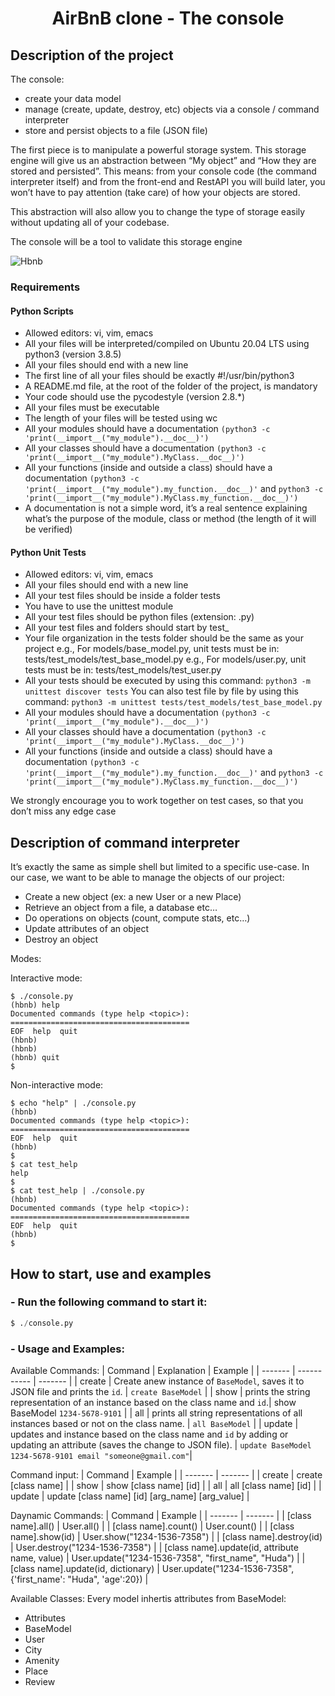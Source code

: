 
<h1 align="center">AirBnB clone - The console </h1>

## Description of the project

The console:

- create your data model
- manage (create, update, destroy, etc) objects via a console / command interpreter
- store and persist objects to a file (JSON file)

The first piece is to manipulate a powerful storage system. This storage engine will give us an abstraction between “My object” and “How they are stored and persisted”. This means: from your console code (the command interpreter itself) and from the front-end and RestAPI you will build later, you won’t have to pay attention (take care) of how your objects are stored.

This abstraction will also allow you to change the type of storage easily without updating all of your codebase.

The console will be a tool to validate this storage engine

![Hbnb](https://i.ibb.co/RSzZ5yh/815046647d23428a14ca.png)

### Requirements 

#### Python Scripts
- Allowed editors: vi, vim, emacs
- All your files will be interpreted/compiled on Ubuntu 20.04 LTS using python3 (version 3.8.5)
- All your files should end with a new line
- The first line of all your files should be exactly #!/usr/bin/python3
- A README.md file, at the root of the folder of the project, is mandatory
- Your code should use the pycodestyle (version 2.8.*)
- All your files must be executable
- The length of your files will be tested using wc
- All your modules should have a documentation ```(python3 -c 'print(__import__("my_module").__doc__)')```
- All your classes should have a documentation ```(python3 -c 'print(__import__("my_module").MyClass.__doc__)')```
- All your functions (inside and outside a class) should have a documentation ```(python3 -c 'print(__import__("my_module").my_function.__doc__)'``` and ```python3 -c 'print(__import__("my_module").MyClass.my_function.__doc__)')```
- A documentation is not a simple word, it’s a real sentence explaining what’s the purpose of the module, class or method (the length of it will be verified)

#### Python Unit Tests
- Allowed editors: vi, vim, emacs
- All your files should end with a new line
- All your test files should be inside a folder tests
- You have to use the unittest module
- All your test files should be python files (extension: .py)
- All your test files and folders should start by test_
- Your file organization in the tests folder should be the same as your project
e.g., For models/base_model.py, unit tests must be in: tests/test_models/test_base_model.py
e.g., For models/user.py, unit tests must be in: tests/test_models/test_user.py
- All your tests should be executed by using this command: ```python3 -m unittest discover tests```
You can also test file by file by using this command: ```python3 -m unittest tests/test_models/test_base_model.py```
- All your modules should have a documentation ```(python3 -c 'print(__import__("my_module").__doc__)')```
- All your classes should have a documentation ```(python3 -c 'print(__import__("my_module").MyClass.__doc__)')```
- All your functions (inside and outside a class) should have a documentation ```(python3 -c 'print(__import__("my_module").my_function.__doc__)'``` and ```python3 -c 'print(__import__("my_module").MyClass.my_function.__doc__)')```
  
We strongly encourage you to work together on test cases, so that you don’t miss any edge case


## Description of command interpreter

It’s exactly the same as simple shell but limited to a specific use-case. In our case, we want to be able to manage the objects of our project:

- Create a new object (ex: a new User or a new Place)
- Retrieve an object from a file, a database etc…
- Do operations on objects (count, compute stats, etc…)
- Update attributes of an object
- Destroy an object

Modes:

Interactive mode:
```
$ ./console.py
(hbnb) help
Documented commands (type help <topic>):
========================================
EOF  help  quit
(hbnb)
(hbnb)
(hbnb) quit
$
```
Non-interactive mode:
```
$ echo "help" | ./console.py
(hbnb)
Documented commands (type help <topic>):
========================================
EOF  help  quit
(hbnb) 
$
$ cat test_help
help
$
$ cat test_help | ./console.py
(hbnb)
Documented commands (type help <topic>):
========================================
EOF  help  quit
(hbnb)
$
```

## How to start, use and examples

### - Run the following command to start it:

```python
$ ./console.py
```
### - Usage and Examples:

Available Commands:
| Command | Explanation | Example |
| ------- | ----------- | ------- |
| create | Create anew instance of ```BaseModel```, saves it to JSON file and prints the ```id```. | ```create BaseModel``` |
| show | prints the string representation of an instance based on the class name and ```id```.| show BaseModel ```1234-5678-9101``` |
| all | prints all string representations of all instances based or not on the class name. | ```all BaseModel``` |
| update | updates and instance based on the class name and ```id``` by adding or updating an attribute (saves the change to JSON file). | ```update BaseModel 1234-5678-9101 email "someone@gmail.com"```|

Command input:
| Command | Example |
| ------- | ------- |
| create | create [class name] |
| show | show [class name] [id] |
| all | all [class name] [id] |
| update | update [class name] [id] [arg_name] [arg_value] |

Daynamic Commands:
| Command | Example |
| ------- | ------- |
| [class name].all() | User.all() |
| [class name].count() | User.count() |
| [class name].show(id) | User.show("1234-1536-7358") |
| [class name].destroy(id) | User.destroy("1234-1536-7358") |
| [class name].update(id, attribute name, value) | User.update("1234-1536-7358", "first_name", "Huda") |
| [class name].update(id, dictionary) | User.update("1234-1536-7358", {'first_name': "Huda", 'age':20}) |

Available Classes:
 Every model inhertis attributes from BaseModel:
- Attributes
- BaseModel
- User
- City
- Amenity
- Place
- Review
